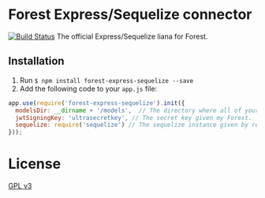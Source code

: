 # Forest Express/Sequelize connector
[![Build Status](https://travis-ci.org/ForestAdmin/forest-express-sequelize.svg?branch=master)](https://travis-ci.org/ForestAdmin/forest-express-sequelize)
The official Express/Sequelize liana for Forest.

## Installation

1. Run `$ npm install forest-express-sequelize --save`
2. Add the following code to your `app.js` file:
```javascript
app.use(require('forest-express-sequelize').init({
  modelsDir: __dirname + '/models',  // The directory where all of your Sequelize models are defined.
  jwtSigningKey: 'ultrasecretkey', // The secret key given my Forest.
  sequelize: require('sequelize') // The sequelize instance given by require('sequelize').
}));
```

# License

[GPL v3](https://github.com/SeyZ/forest-express-sequelize/blob/master/LICENSE)
